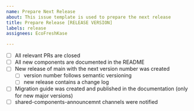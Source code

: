 ```yaml
---
name: Prepare Next Release
about: This issue template is used to prepare the next release
title: Prepare Release [RELEASE VERSION]
labels: release
assignees: EcoFreshKase

---
```


- [ ] All relevant PRs are closed
- [ ] All new components are documented in the README
- [ ] New release of main with the next version number was created
  - [ ] version number follows semantic versioning
  - [ ] new release contains a change log 
- [ ] Migration guide was created and published in the documentation (only for new major versions)
- [ ] shared-components-announcemnt channels were notified
